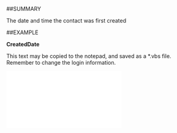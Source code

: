 

##SUMMARY

The date and time the contact was first created


##EXAMPLE

**CreatedDate**

This text may be copied to the notepad, and saved as a *.vbs file. Remember to change the login information.

![](../../Examples/vbs/SOContact.Example.vbs.txt)





